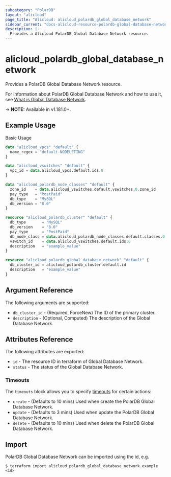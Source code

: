 ```yaml
---
subcategory: "PolarDB"
layout: "alicloud"
page_title: "Alicloud: alicloud_polardb_global_database_network"
sidebar_current: "docs-alicloud-resource-polardb-global-database-network"
description: |-
  Provides a Alicloud PolarDB Global Database Network resource.
---
```


# alicloud\_polardb\_global\_database\_network

Provides a PolarDB Global Database Network resource.

For information about PolarDB Global Database Network and how to use it, see [What is Global Database Network](https://www.alibabacloud.com/help/en/polardb-for-mysql/latest/createglobaldatabasenetwork).

-> **NOTE:** Available in v1.181.0+.

## Example Usage

Basic Usage

```terraform
data "alicloud_vpcs" "default" {
  name_regex = "default-NODELETING"
}

data "alicloud_vswitches" "default" {
  vpc_id = data.alicloud_vpcs.default.ids.0
}

data "alicloud_polardb_node_classes" "default" {
  zone_id    = data.alicloud_vswitches.default.vswitches.0.zone_id
  pay_type   = "PostPaid"
  db_type    = "MySQL"
  db_version = "8.0"
}

resource "alicloud_polardb_cluster" "default" {
  db_type       = "MySQL"
  db_version    = "8.0"
  pay_type      = "PostPaid"
  db_node_class = data.alicloud_polardb_node_classes.default.classes.0.supported_engines.0.available_resources.0.db_node_class
  vswitch_id    = data.alicloud_vswitches.default.ids.0
  description   = "example_value"
}

resource "alicloud_polardb_global_database_network" "default" {
  db_cluster_id = alicloud_polardb_cluster.default.id
  description   = "example_value"
}
```

## Argument Reference

The following arguments are supported:

* `db_cluster_id` - (Required, ForceNew) The ID of the primary cluster.
* `description` - (Optional, Computed) The description of the Global Database Network.

## Attributes Reference

The following attributes are exported:

* `id` - The resource ID in terraform of Global Database Network.
* `status` - The status of the Global Database Network.

### Timeouts

The `timeouts` block allows you to specify [timeouts](https://www.terraform.io/docs/configuration-0-11/resources.html#timeouts) for certain actions:

* `create` - (Defaults to 10 mins) Used when create the PolarDB Global Database Network.
* `update` - (Defaults to 3 mins) Used when update the PolarDB Global Database Network.
* `delete` - (Defaults to 10 mins) Used when delete the PolarDB Global Database Network.

## Import

PolarDB Global Database Network can be imported using the id, e.g.

```
$ terraform import alicloud_polardb_global_database_network.example <id>
```
